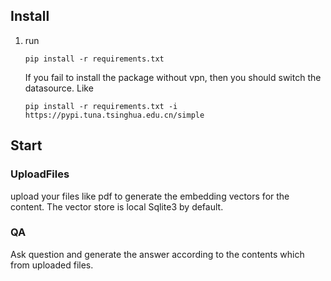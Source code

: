 ## Install 
1. run 
    
    `pip install -r requirements.txt` 

    If you fail to install the package without vpn, then you should switch the datasource. Like
    
   `pip install -r requirements.txt -i https://pypi.tuna.tsinghua.edu.cn/simple`

## Start

### UploadFiles
upload your files like pdf to generate the embedding vectors for the content. The vector store is local Sqlite3 by default.

### QA
Ask question and generate the answer according to the contents which from uploaded files.